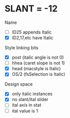 # SLANT = -12

Name 
  - [ ] ID25 appends Italic
  - [x] ID2,17,etc have Italic

Style linking bits 
  - [x] post (italic angle is not 0)
  - [ ] hhea (caret slope is not 1)
  - [x] head (macstyle is Italic)
  - [x] OS/2 (fsSelection is Italic)

Design space
  - [x] only italic instances
  - [x] no slant/ital slider
  - [ ] ital axis in stat
  - [ ] ital value is 1
